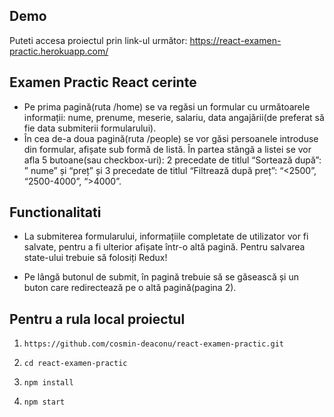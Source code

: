 ## Demo

Puteti accesa proiectul prin link-ul următor:
https://react-examen-practic.herokuapp.com/

## Examen Practic React cerinte

* Pe prima pagină(ruta /home) se va regăsi un formular cu următoarele informații: nume, prenume, meserie, salariu, data angajării(de preferat să fie data submiterii formularului).
* În cea de-a doua pagină(ruta /people) se vor găsi persoanele introduse din formular, afișate sub formă de listă. În partea stângă a listei se vor afla 5 butoane(sau checkbox-uri): 2 precedate de titlul “Sortează după”: ” nume” și “preț” și 3 precedate de titlul “Filtrează după preț”: “<2500”, “2500-4000”, “>4000”.

## Functionalitati

* La submiterea formularului, informațiile completate de utilizator vor fi salvate, pentru a fi ulterior afișate într-o altă pagină. Pentru salvarea state-ului trebuie să folosiți Redux!
 
*  Pe lângă butonul de submit, în pagină trebuie să se găsească și un buton care redirectează pe o altă pagină(pagina 2).


## Pentru a rula local proiectul

1. `https://github.com/cosmin-deaconu/react-examen-practic.git`

2. `cd react-examen-practic`

3. `npm install`

4. `npm start`
